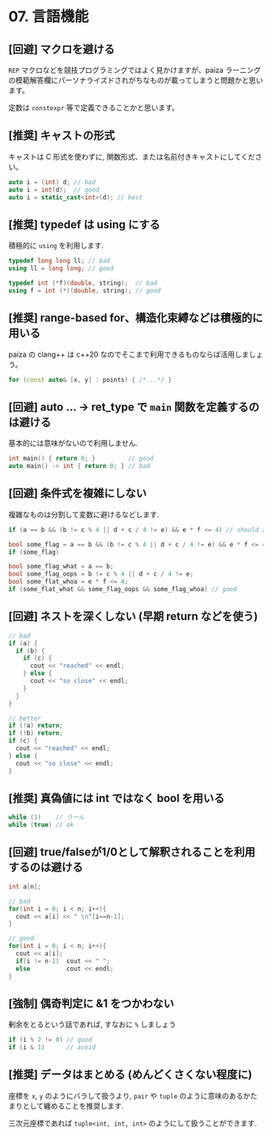 # 07. 言語機能

## [回避] マクロを避ける

`REP` マクロなどを競技プログラミングではよく見かけますが、paiza ラーニングの模範解答欄にパーソナライズドされがちなものが載ってしまうと問題かと思います。

定数は `constexpr` 等で定義できることかと思います。

## [推奨] キャストの形式

キャストは C 形式を使わずに, 関数形式、または名前付きキャストにしてください。

```c++
auto i = (int) d; // bad
auto i = int(d);  // good
auto i = static_cast<int>(d); // best
```

## [推奨] typedef は using にする

積極的に `using` を利用します.

```c++
typedef long long ll; // bad
using ll = long long; // good

typedef int (*f)(double, string);  // bad
using f = int (*)(double, string); // good
```

## [推奨] range-based for、構造化束縛などは積極的に用いる

paiza の clang++ は c++20 なのでそこまで利用できるものならば活用しましょう。

```c++
for (const auto& [x, y] : points) { /*...*/ }
```

## [回避] auto ... -> ret_type で `main` 関数を定義するのは避ける

基本的には意味がないので利用しません.

```c++
int main() { return 0; }         // good
auto main() -> int { return 0; } // bad
```

## [回避] 条件式を複雑にしない

複雑なものは分割して変数に避けるなどします.

```c++
if (a == b && (b != c % 4 || d + c / 4 != e) && e * f <= 4) // should avoid

bool some_flag = a == b && (b != c % 4 || d + c / 4 != e) && e * f <= 4; // mmm
if (some_flag)

bool some_flag_what = a == b;
bool some_flag_oops = b != c % 4 || d + c / 4 != e;
bool some_flat_whoa = e * f <= 4;
if (some_flat_what && some_flag_oops && some_flag_whoa) // good
```

## [回避] ネストを深くしない (早期 return などを使う)

```c++
// bad
if (a) {
  if (b) {
    if (c) {
      cout << "reached" << endl;
    } else {
      cout << "so close" << endl;
    }
  }
}

// better
if (!a) return;
if (!b) return;
if (c) {
  cout << "reached" << endl;
} else {
  cout << "so close" << endl;
}
```

## [推奨] 真偽値には int ではなく bool を用いる

```c++
while (1)    // うーん
while (true) // ok
```

## [回避] true/falseが1/0として解釈されることを利用するのは避ける

```c++
int a[n];

// bad
for(int i = 0; i < n; i++){
  cout << a[i] << " \n"[i==n-1];
}

// good
for(int i = 0; i < n; i++){
  cout << a[i];
  if(i != n-1)  cout << " ";
  else          cout << endl;
}
```

## [強制] 偶奇判定に &1 をつかわない

剰余をとるという話であれば, すなおに `%` しましょう

```c++
if (i % 2 != 0) // good
if (i & 1)      // avoid
```

## [推奨] データはまとめる (めんどくさくない程度に)

座標を `x`, `y` のようにバラして扱うより, `pair` や `tuple` のように意味のあるかたまりとして纏めることを推奨します.

三次元座標であれば `tuple<int, int, int>` のようにして扱うことができます.
